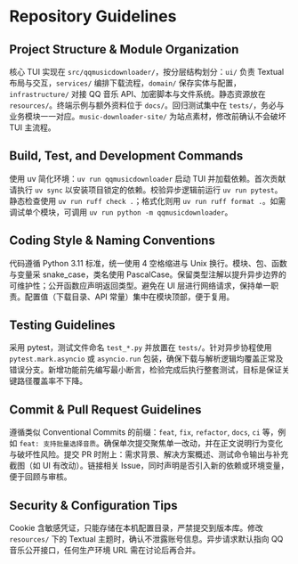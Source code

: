# Repository Guidelines

## Project Structure & Module Organization
核心 TUI 实现在 `src/qqmusicdownloader/`，按分层结构划分：`ui/` 负责 Textual 布局与交互，`services/` 编排下载流程，`domain/` 保存实体与配置，`infrastructure/` 对接 QQ 音乐 API、加密脚本与文件系统。静态资源放在 `resources/`。终端示例与额外资料位于 `docs/`。回归测试集中在 `tests/`，务必与业务模块一一对应。`music-downloader-site/` 为站点素材，修改前确认不会破坏 TUI 主流程。

## Build, Test, and Development Commands
使用 uv 简化环境：`uv run qqmusicdownloader` 启动 TUI 并加载依赖。首次贡献请执行 `uv sync` 以安装项目锁定的依赖。校验异步逻辑前运行 `uv run pytest`。静态检查使用 `uv run ruff check .`；格式化则用 `uv run ruff format .`。如需调试单个模块，可调用 `uv run python -m qqmusicdownloader`。

## Coding Style & Naming Conventions
代码遵循 Python 3.11 标准，统一使用 4 空格缩进与 Unix 换行。模块、包、函数与变量采 snake_case，类名使用 PascalCase。保留类型注解以提升异步边界的可维护性；公开函数应声明返回类型。避免在 UI 层进行网络请求，保持单一职责。配置值（下载目录、API 常量）集中在模块顶部，便于复用。

## Testing Guidelines
采用 pytest，测试文件命名 `test_*.py` 并放置在 `tests/`。针对异步协程使用 `pytest.mark.asyncio` 或 `asyncio.run` 包装，确保下载与解析逻辑均覆盖正常及错误分支。新增功能前先编写最小断言，检验完成后执行整套测试，目标是保证关键路径覆盖率不下降。

## Commit & Pull Request Guidelines
遵循类似 Conventional Commits 的前缀：`feat`, `fix`, `refactor`, `docs`, `ci` 等，例如 `feat: 支持批量选择音质`。确保单次提交聚焦单一改动，并在正文说明行为变化与破坏性风险。提交 PR 时附上：需求背景、解决方案概述、测试命令输出与补充截图（如 UI 有改动）。链接相关 Issue，同时声明是否引入新的依赖或环境变量，便于回顾与审核。

## Security & Configuration Tips
Cookie 含敏感凭证，只能存储在本机配置目录，严禁提交到版本库。修改 `resources/` 下的 Textual 主题时，确认不泄露账号信息。异步请求默认指向 QQ 音乐公开接口，任何生产环境 URL 需在讨论后再合并。
